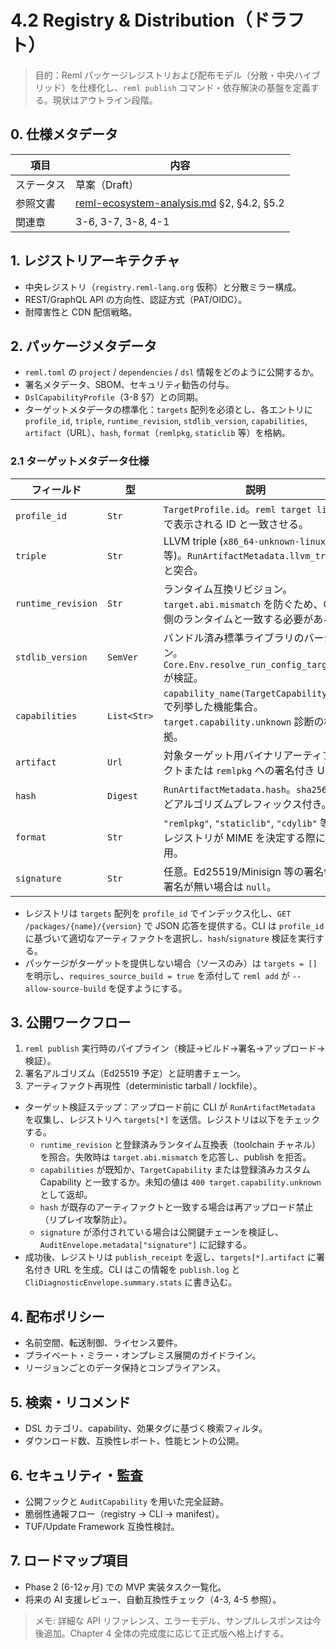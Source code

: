 # 4.2 Registry & Distribution（ドラフト）

> 目的：Reml パッケージレジストリおよび配布モデル（分散・中央ハイブリッド）を仕様化し、`reml publish` コマンド・依存解決の基盤を定義する。現状はアウトライン段階。

## 0. 仕様メタデータ

| 項目 | 内容 |
| --- | --- |
| ステータス | 草案（Draft） |
| 参照文書 | [reml-ecosystem-analysis.md](reml-ecosystem-analysis.md) §2, §4.2, §5.2 |
| 関連章 | 3-6, 3-7, 3-8, 4-1 |

## 1. レジストリアーキテクチャ

- 中央レジストリ（`registry.reml-lang.org` 仮称）と分散ミラー構成。
- REST/GraphQL API の方向性、認証方式（PAT/OIDC）。
- 耐障害性と CDN 配信戦略。

## 2. パッケージメタデータ

- `reml.toml` の `project` / `dependencies` / `dsl` 情報をどのように公開するか。
- 署名メタデータ、SBOM、セキュリティ勧告の付与。
- `DslCapabilityProfile`（3-8 §7）との同期。
- ターゲットメタデータの標準化：`targets` 配列を必須とし、各エントリに `profile_id`, `triple`, `runtime_revision`, `stdlib_version`, `capabilities`, `artifact`（URL）、`hash`, `format`（`remlpkg`, `staticlib` 等）を格納。

### 2.1 ターゲットメタデータ仕様

| フィールド | 型 | 説明 |
| --- | --- | --- |
| `profile_id` | `Str` | `TargetProfile.id`。`reml target list` で表示される ID と一致させる。 |
| `triple` | `Str` | LLVM triple (`x86_64-unknown-linux-gnu` 等)。`RunArtifactMetadata.llvm_triple` と突合。 |
| `runtime_revision` | `Str` | ランタイム互換リビジョン。`target.abi.mismatch` を防ぐため、CLI 側のランタイムと一致する必要がある。 |
| `stdlib_version` | `SemVer` | バンドル済み標準ライブラリのバージョン。`Core.Env.resolve_run_config_target` が検証。 |
| `capabilities` | `List<Str>` | `capability_name(TargetCapability::…)` で列挙した機能集合。`target.capability.unknown` 診断の根拠。 |
| `artifact` | `Url` | 対象ターゲット用バイナリアーティファクトまたは `remlpkg` への署名付き URL。 |
| `hash` | `Digest` | `RunArtifactMetadata.hash`。`sha256:` などアルゴリズムプレフィックス付き。 |
| `format` | `Str` | `"remlpkg"`, `"staticlib"`, `"cdylib"` 等。レジストリが MIME を決定する際に利用。 |
| `signature` | `Str` | 任意。Ed25519/Minisign 等の署名値。署名が無い場合は `null`。 |

- レジストリは `targets` 配列を `profile_id` でインデックス化し、`GET /packages/{name}/{version}` で JSON 応答を提供する。CLI は `profile_id` に基づいて適切なアーティファクトを選択し、`hash`/`signature` 検証を実行する。
- パッケージがターゲットを提供しない場合（ソースのみ）は `targets = []` を明示し、`requires_source_build = true` を添付して `reml add` が `--allow-source-build` を促すようにする。

## 3. 公開ワークフロー

1. `reml publish` 実行時のパイプライン（検証→ビルド→署名→アップロード→検証）。
2. 署名アルゴリズム（Ed25519 予定）と証明書チェーン。
3. アーティファクト再現性（deterministic tarball / lockfile）。
- ターゲット検証ステップ：アップロード前に CLI が `RunArtifactMetadata` を収集し、レジストリへ `targets[*]` を送信。レジストリは以下をチェックする。
  - `runtime_revision` と登録済みランタイム互換表（toolchain チャネル）を照合。失敗時は `target.abi.mismatch` を応答し、publish を拒否。
  - `capabilities` が既知か、`TargetCapability` または登録済みカスタム Capability と一致するか。未知の値は `400 target.capability.unknown` として返却。
  - `hash` が既存のアーティファクトと一致する場合は再アップロード禁止（リプレイ攻撃防止）。
  - `signature` が添付されている場合は公開鍵チェーンを検証し、`AuditEnvelope.metadata["signature"]` に記録する。
- 成功後、レジストリは `publish_receipt` を返し、`targets[*].artifact` に署名付き URL を生成。CLI はこの情報を `publish.log` と `CliDiagnosticEnvelope.summary.stats` に書き込む。

## 4. 配布ポリシー

- 名前空間、転送制御、ライセンス要件。
- プライベート・ミラー・オンプレミス展開のガイドライン。
- リージョンごとのデータ保持とコンプライアンス。

## 5. 検索・リコメンド

- DSL カテゴリ、capability、効果タグに基づく検索フィルタ。
- ダウンロード数、互換性レポート、性能ヒントの公開。

## 6. セキュリティ・監査

- 公開フックと `AuditCapability` を用いた完全証跡。
- 脆弱性通報フロー（registry -> CLI -> manifest）。
- TUF/Update Framework 互換性検討。

## 7. ロードマップ項目

- Phase 2 (6-12ヶ月) での MVP 実装タスク一覧化。
- 将来の AI 支援レビュー、自動互換性チェック（4-3, 4-5 参照）。

> メモ: 詳細な API リファレンス、エラーモデル、サンプルレスポンスは今後追加。Chapter 4 全体の完成度に応じて正式版へ格上げする。
